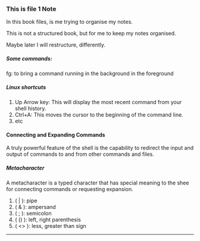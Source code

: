 ### This is file 1 Note
In this book files, is me trying to organise my notes.

This is not a structured book, but for me to keep my notes organised.

Maybe later I will restructure, differently.

##### Some commands:
fg: to bring a command running in the background in the foreground

##### Linux shortcuts
1. Up Arrow key: This will display the most recent command from your shell history. 
2. Ctrl+A: This moves the cursor to the beginning of the command line.
3. etc 

#### Connecting and Expanding Commands
A truly powerful feature of the shell is the capability to redirect the input and output of commands to and from other commands and files.

##### Metacharacter
A metacharacter is a typed character that has special meaning to the shee for connecting commands or requesting expansion.

1. ( | ): pipe
2. ( & ): ampersand
3. ( ; ): semicolon
4. ( () ): left, right parenthesis
5. ( <> ): less, greater than sign

*** 
